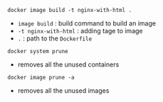 ```shell
docker image build -t nginx-with-html .
```

- `image build` : build command to build an image
- `-t nginx-with-html` : adding tage to image
- `.` : path to the `Dockerfile`

```shell
docker system prune
```

- removes all the unused containers

```shell
docker image prune -a
```

- removes all the unused images
